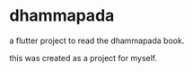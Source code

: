 # dhammapada

a flutter project to read the dhammapada book.

this was created as a project for myself.
